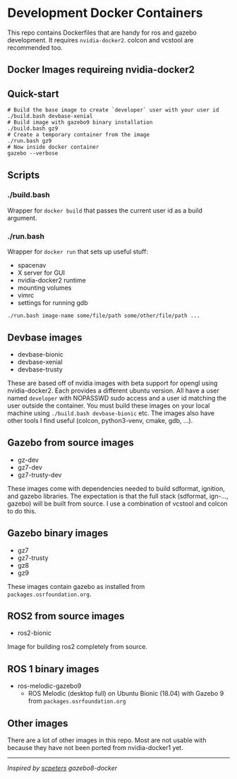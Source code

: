 # Development Docker Containers

This repo contains Dockerfiles that are handy for ros and gazebo development.
It requires `nvidia-docker2`.
colcon and vcstool are recommended too.

## Docker Images requireing nvidia-docker2

## Quick-start

```
# Build the base image to create `developer` user with your user id
./build.bash devbase-xenial
# Build image with gazebo9 binary installation
./build.bash gz9
# Create a temporary container from the image
./run.bash gz9
# Now inside docker container
gazebo --verbose
```

## Scripts

### ./build.bash
Wrapper for `docker build` that passes the current user id as a build argument.

### ./run.bash
Wrapper for `docker run` that sets up useful stuff:
* spacenav
* X server for GUI
* nvidia-docker2 runtime
* mounting volumes
* vimrc
* settings for running gdb

`./run.bash image-name some/file/path some/other/file/path ...`


## Devbase images
* devbase-bionic
* devbase-xenial
* devbase-trusty

These are based off of nvidia images with beta support for opengl using nvidia-docker2.
Each provides a different ubuntu version.
All have a user named `developer` with NOPASSWD sudo access and a user id matching the user outside the container.
You must build these images on your local machine using `./build.bash devbase-bionic` etc.
The images also have other tools I find useful (colcon, python3-venv, cmake, gdb, ...).

## Gazebo from source images
* gz-dev
* gz7-dev
* gz7-trusty-dev

These images come with dependencies needed to build sdformat, ignition, and gazebo libraries.
The expectation is that the full stack (sdformat, ign-..., gazebo) will be built from source.
I use a combination of vcstool and colcon to do this.

## Gazebo binary images
* gz7
* gz7-trusty
* gz8
* gz9

These images contain gazebo as installed from `packages.osrfoundation.org`.

## ROS2 from source images
* ros2-bionic

Image for building ros2 completely from source.

## ROS 1 binary images
* ros-melodic-gazebo9
  * ROS Melodic (desktop full) on Ubuntu Bionic (18.04) with Gazebo 9 from `packages.osrfoundation.org`

## Other images

There are a lot of other images in this repo.
Most are not usable with because they have not been ported from nvidia-docker1 yet.

---
*Inspired by [scpeters](https://bitbucket.org/scpeters/unix-stuff) gazebo8-docker*
